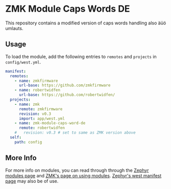 # ZMK Module Caps Words DE

This repository contains a modified version of caps words handling also äüö umlauts.

## Usage

To load the module, add the following entries to `remotes` and `projects` in
`config/west.yml`.

```yaml
manifest:
  remotes:
    - name: zmkfirmware
      url-base: https://github.com/zmkfirmware
    - name: robertwidfen
      url-base: https://github.com/robertwidfen/
  projects:
    - name: zmk
      remote: zmkfirmware
      revision: v0.3
      import: app/west.yml
    - name: zmk-module-caps-word-de
      remote: robertwidfen
    #   revision: v0.3 # set to same as ZMK version above
  self:
    path: config
```

## More Info

For more info on modules, you can read through  through the [Zephyr modules page](https://docs.zephyrproject.org/3.5.0/develop/modules.html) and [ZMK's page on using modules](https://zmk.dev/docs/features/modules). [Zephyr's west manifest page](https://docs.zephyrproject.org/3.5.0/develop/west/manifest.html#west-manifests) may also be of use.
